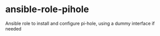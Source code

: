 # ansible-role-pihole
Ansible role to install and configure pi-hole, using a dummy interface if needed
